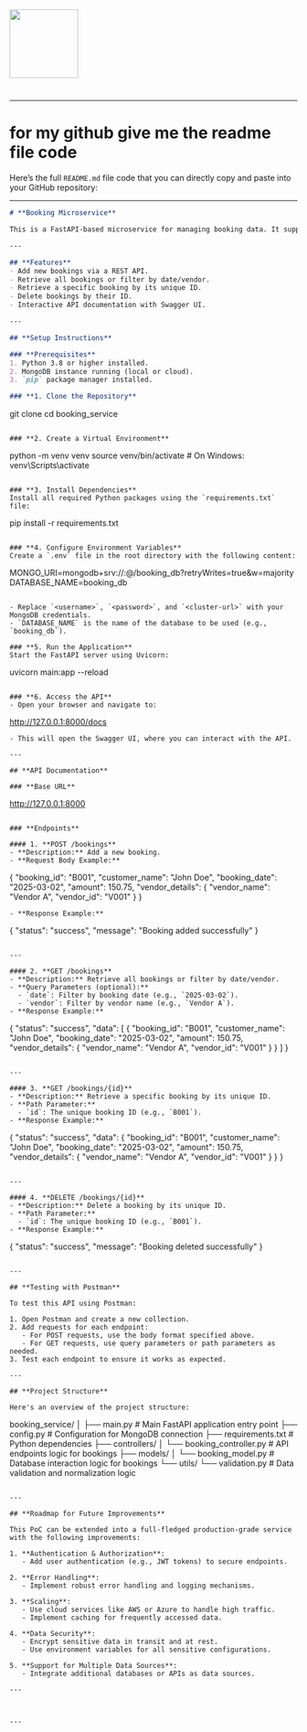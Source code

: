 <img src="https://r2cdn.perplexity.ai/pplx-full-logo-primary-dark%402x.png" class="logo" width="120"/>

# 

---

# for my github give me the readme file code

Here’s the full `README.md` file code that you can directly copy and paste into your GitHub repository:

---

```markdown
# **Booking Microservice**

This is a FastAPI-based microservice for managing booking data. It supports creating, retrieving, and deleting bookings, with data stored in MongoDB.

---

## **Features**
- Add new bookings via a REST API.
- Retrieve all bookings or filter by date/vendor.
- Retrieve a specific booking by its unique ID.
- Delete bookings by their ID.
- Interactive API documentation with Swagger UI.

---

## **Setup Instructions**

### **Prerequisites**
1. Python 3.8 or higher installed.
2. MongoDB instance running (local or cloud).
3. `pip` package manager installed.

### **1. Clone the Repository**
```

git clone <your-repository-url>
cd booking_service

```

### **2. Create a Virtual Environment**
```

python -m venv venv
source venv/bin/activate  \# On Windows: venv\Scripts\activate

```

### **3. Install Dependencies**
Install all required Python packages using the `requirements.txt` file:
```

pip install -r requirements.txt

```

### **4. Configure Environment Variables**
Create a `.env` file in the root directory with the following content:
```

MONGO_URI=mongodb+srv://<username>:<password>@<cluster-url>/booking_db?retryWrites=true\&w=majority
DATABASE_NAME=booking_db

```

- Replace `<username>`, `<password>`, and `<cluster-url>` with your MongoDB credentials.
- `DATABASE_NAME` is the name of the database to be used (e.g., `booking_db`).

### **5. Run the Application**
Start the FastAPI server using Uvicorn:
```

uvicorn main:app --reload

```

### **6. Access the API**
- Open your browser and navigate to:  
```

http://127.0.0.1:8000/docs

```
- This will open the Swagger UI, where you can interact with the API.

---

## **API Documentation**

### **Base URL**
```

http://127.0.0.1:8000

```

### **Endpoints**

#### 1. **POST /bookings**
- **Description:** Add a new booking.
- **Request Body Example:**
```

{
"booking_id": "B001",
"customer_name": "John Doe",
"booking_date": "2025-03-02",
"amount": 150.75,
"vendor_details": {
"vendor_name": "Vendor A",
"vendor_id": "V001"
}
}

```
- **Response Example:**
```

{
"status": "success",
"message": "Booking added successfully"
}

```

---

#### 2. **GET /bookings**
- **Description:** Retrieve all bookings or filter by date/vendor.
- **Query Parameters (optional):**
  - `date`: Filter by booking date (e.g., `2025-03-02`).
  - `vendor`: Filter by vendor name (e.g., `Vendor A`).
- **Response Example:**
```

{
"status": "success",
"data": [
{
"booking_id": "B001",
"customer_name": "John Doe",
"booking_date": "2025-03-02",
"amount": 150.75,
"vendor_details": {
"vendor_name": "Vendor A",
"vendor_id": "V001"
}
}
]
}

```

---

#### 3. **GET /bookings/{id}**
- **Description:** Retrieve a specific booking by its unique ID.
- **Path Parameter:**  
  - `id`: The unique booking ID (e.g., `B001`).
- **Response Example:**
```

{
"status": "success",
"data": {
"booking_id": "B001",
"customer_name": "John Doe",
"booking_date": "2025-03-02",
"amount": 150.75,
"vendor_details": {
"vendor_name": "Vendor A",
"vendor_id": "V001"
}
}
}

```

---

#### 4. **DELETE /bookings/{id}**
- **Description:** Delete a booking by its unique ID.
- **Path Parameter:**  
  - `id`: The unique booking ID (e.g., `B001`).
- **Response Example:**
```

{
"status": "success",
"message": "Booking deleted successfully"
}

```

---

## **Testing with Postman**

To test this API using Postman:

1. Open Postman and create a new collection.
2. Add requests for each endpoint:
   - For POST requests, use the body format specified above.
   - For GET requests, use query parameters or path parameters as needed.
3. Test each endpoint to ensure it works as expected.

---

## **Project Structure**

Here's an overview of the project structure:

```

booking_service/
│
├── main.py                  \# Main FastAPI application entry point
├── config.py                \# Configuration for MongoDB connection
├── requirements.txt         \# Python dependencies
├── controllers/
│   └── booking_controller.py \# API endpoints logic for bookings
├── models/
│   └── booking_model.py      \# Database interaction logic for bookings
└── utils/
└── validation.py         \# Data validation and normalization logic

```

---

## **Roadmap for Future Improvements**

This PoC can be extended into a full-fledged production-grade service with the following improvements:

1. **Authentication & Authorization**:
   - Add user authentication (e.g., JWT tokens) to secure endpoints.

2. **Error Handling**:
   - Implement robust error handling and logging mechanisms.

3. **Scaling**:
   - Use cloud services like AWS or Azure to handle high traffic.
   - Implement caching for frequently accessed data.

4. **Data Security**:
   - Encrypt sensitive data in transit and at rest.
   - Use environment variables for all sensitive configurations.

5. **Support for Multiple Data Sources**:
   - Integrate additional databases or APIs as data sources.

---



---
```



